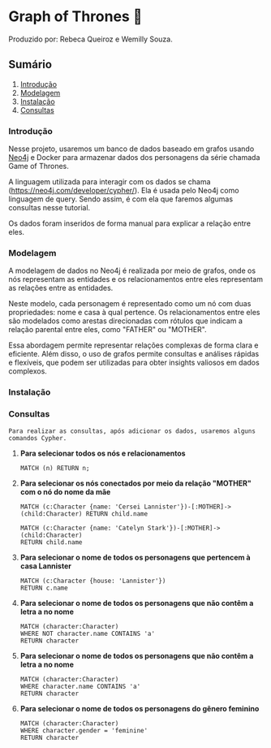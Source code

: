 # Graph of Thrones :crown:

Produzido por: Rebeca Queiroz e Wemilly Souza.

## Sumário

1. [Introdução](#introdução)
2. [Modelagem](#modelagem)
3. [Instalação](#instalação)
4. [Consultas](#consultas)

### Introdução
Nesse projeto, usaremos um banco de dados baseado em grafos usando [Neo4j](https://neo4j.com/) e Docker para armazenar dados dos personagens da série chamada Game of Thrones.

A linguagem utilizada para interagir com os dados se chama (https://neo4j.com/developer/cypher/). Ela é usada pelo Neo4j como linguagem de query. Sendo assim, é com ela que faremos algumas consultas nesse tutorial.

Os dados foram inseridos de forma manual para explicar a relação entre eles. 

### Modelagem
A modelagem de dados no Neo4j é realizada por meio de grafos, onde os nós representam as entidades e os relacionamentos entre eles representam as relações entre as entidades.

Neste modelo, cada personagem é representado como um nó com duas propriedades: nome e casa à qual pertence. Os relacionamentos entre eles são modelados como arestas direcionadas com rótulos que indicam a relação parental entre eles, como "FATHER" ou "MOTHER".

Essa abordagem permite representar relações complexas de forma clara e eficiente. Além disso, o uso de grafos permite consultas e análises rápidas e flexíveis, que podem ser utilizadas para obter insights valiosos em dados complexos.

### Instalação

### Consultas

    Para realizar as consultas, após adicionar os dados, usaremos alguns comandos Cypher.


1. **Para selecionar todos os nós e relacionamentos**

   ```cypher
   MATCH (n) RETURN n;
   ```
2. **Para selecionar os nós conectados por meio da relação "MOTHER" com o nó do nome da mãe**

    ```cypher 
    MATCH (c:Character {name: 'Cersei Lannister'})-[:MOTHER]->(child:Character) RETURN child.name
    ```

     ```cypher 
    MATCH (c:Character {name: 'Catelyn Stark'})-[:MOTHER]->(child:Character)
    RETURN child.name
    ```

3. **Para selecionar o nome de todos os personagens que pertencem à casa Lannister**

    ```cypher 
    MATCH (c:Character {house: 'Lannister'})
    RETURN c.name
    ```
4. **Para selecionar o nome de todos os personagens que não contêm a letra a no nome**
    ```cypher 
    MATCH (character:Character)
    WHERE NOT character.name CONTAINS 'a'
    RETURN character
    ```

5. **Para selecionar o nome de todos os personagens que não contêm a letra a no nome**
    ```cypher 
    MATCH (character:Character)
    WHERE character.name CONTAINS 'a'
    RETURN character
    ```
5. **Para selecionar o nome de todos os personagens do gênero feminino**

    ```cypher
    MATCH (character:Character)
    WHERE character.gender = 'feminine'
    RETURN character
    ```

    
